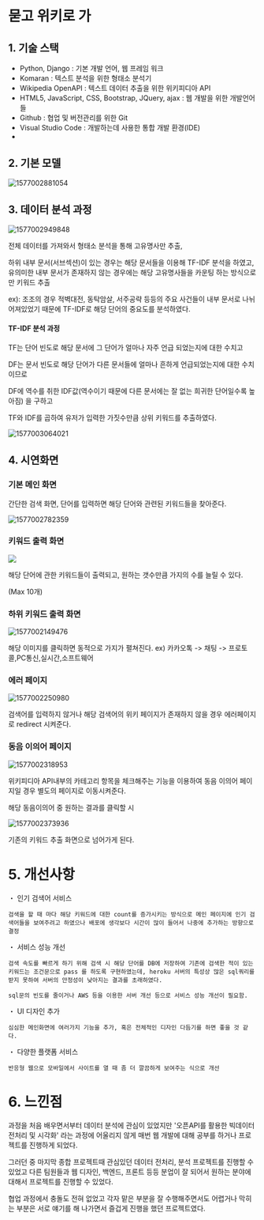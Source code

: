 # 묻고 위키로 가

## 1. 기술 스택



- Python, Django : 기본 개발 언어, 웹 프레임 워크
- Komaran : 텍스트 분석을 위한 형태소 분석기
- Wikipedia OpenAPI : 텍스트 데이터 추출을 위한 위키피디아 API
- HTML5, JavaScript, CSS, Bootstrap, JQuery, ajax : 웹 개발을 위한 개발언어들
- Github : 협업 및 버전관리를 위한 Git
- Visual Studio Code : 개발하는데 사용한 통합 개발 환경(IDE)
- 



## 2. 기본 모델 



![1577002881054](assets\1577002881054.png)





## 3. 데이터 분석 과정



![1577002949848](assets\1577002949848.png)



전체 데이터를 가져와서 형태소 분석을 통해 고유명사만 추출, 

하위 내부 문서(서브섹션)이 있는 경우는 해당 문서들을 이용해 TF-IDF 분석을 하였고, 유의미한 내부 문서가 존재하지 않는 경우에는 해당 고유명사들을 카운팅 하는 방식으로만 키워드 추출



ex): 조조의 경우 적벽대전, 동탁암살, 서주공략 등등의 주요 사건들이 내부 문서로 나뉘어져있었기 때문에 TF-IDF로 해당 단어의 중요도를 분석하였다.



#### TF-IDF 분석 과정

TF는 단어 빈도로 해당 문서에 그 단어가 얼마나 자주 언급 되었는지에 대한 수치고

DF는 문서 빈도로 해당 단어가 다른 문서들에 얼마나 흔하게 언급되었는지에 대한 수치이므로 

DF에 역수를 취한 IDF값(역수이기 때문에 다른 문서에는 잘 없는 희귀한 단어일수록 높아짐) 을 구하고 

TF와 IDF를 곱하여 유저가 입력한 가짓수만큼 상위 키워드를 추출하였다.





![1577003064021](assets\1577003064021.png) 





## 4. 시연화면



### 기본 메인 화면 

간단한 검색 화면, 단어를 입력하면 해당 단어와 관련된 키워드들을 찾아준다.

![1577002782359](assets\1577002782359.png)



### 키워드 출력 화면

![](assets\1577001780541.png)

해당 단어에 관한 키워드들이 출력되고, 원하는 갯수만큼 가지의 수를 늘릴 수 있다. 

(Max 10개)



### 하위 키워드 출력 화면

![1577002149476](assets\1577002149476.png)



해당 이미지를 클릭하면 동적으로 가지가 펼쳐진다. ex) 카카오톡 -> 채팅 -> 프로토콜,PC통신,실시간,소프트웨어



### 에러 페이지

![1577002250980](assets\1577002250980.png)



검색어를 입력하지 않거나 해당 검색어의 위키 페이지가 존재하지 않을 경우 에러페이지로 redirect 시켜준다.



### 동음 이의어 페이지

![1577002318953](assets\1577002318953.png)



위키피디아 API내부의 카테고리 항목을 체크해주는 기능을 이용하여 동음 이의어 페이지일 경우 별도의 페이지로 이동시켜준다.



해당 동음이의어 중 원하는 결과를 클릭할 시



![1577002373936](assets\1577002373936.png)



기존의 키워드 추출 화면으로 넘어가게 된다.



# 5. 개선사항



・ 인기 검색어 서비스

    검색을 할 때 마다 해당 키워드에 대한 count를 증가시키는 방식으로 메인 페이지에 인기 검색어들을 보여주려고 하였으나 배포에 생각보다 시간이 많이 들어서 나중에 추가하는 방향으로 결정

・ 서비스 성능 개선

    검색 속도를 빠르게 하기 위해 검색 시 해당 단어를 DB에 저장하여 기존에 검색한 적이 있는 키워드는 조건문으로 pass 를 하도록 구현하였는데, heroku 서버의 특성상 많은 sql쿼리를 받지 못하여 서버의 안정성이 낮아지는 결과를 초래하였다.
    
    sql문의 빈도를 줄이거나 AWS 등을 이용한 서버 개선 등으로 서비스 성능 개선이 필요함.

・ UI 디자인 추가

    심심한 메인화면에 여러가지 기능을 추가, 혹은 전체적인 디자인 다듬기를 하면 좋을 것 같다.

・ 다양한 플랫폼 서비스

    반응형 웹으로 모바일에서 사이트를 열 때 좀 더 깔끔하게 보여주는 식으로 개선



# 6. 느낀점

과정을 처음 배우면서부터 데이터 분석에 관심이 있었지만 '오픈API를 활용한 빅데이터 전처리 및 시각화' 라는 과정에 어울리지 않게 매번 웹 개발에 대해 공부를 하거나 프로젝트를 진행하게 되었다.



그러던 중 마지막 종합 프로젝트때 관심있던 데이터 전처리, 분석 프로젝트를 진행할 수 있었고 다른 팀원들과 웹 디자인, 백엔드, 프론트 등등 분업이 잘 되어서 원하는 분야에 대해서 프로젝트를 진행할 수 있었다.



협업 과정에서 충돌도 전혀 없었고 각자 맡은 부분을 잘 수행해주면서도 어렵거나 막히는 부분은 서로 얘기를 해 나가면서 즐겁게 진행을 했던 프로젝트였다.

